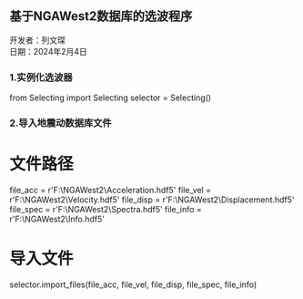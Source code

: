## 基于NGAWest2数据库的选波程序
开发者：列文琛  
日期：2024年2月4日

### 1.实例化选波器

from Selecting import Selecting
selector = Selecting()

### 2.导入地震动数据库文件

# 文件路径
file_acc = r'F:\NGAWest2\Acceleration.hdf5'
file_vel = r'F:\NGAWest2\Velocity.hdf5'
file_disp = r'F:\NGAWest2\Displacement.hdf5'
file_spec = r'F:\NGAWest2\Spectra.hdf5'
file_info = r'F:\NGAWest2\Info.hdf5'
# 导入文件
selector.import_files(file_acc, file_vel, file_disp, file_spec, file_info)